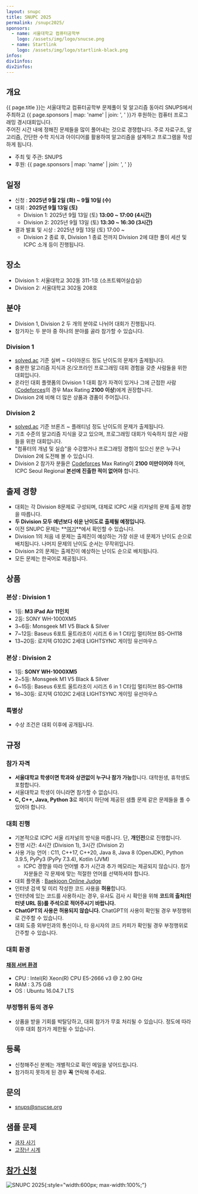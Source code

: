 ```yaml
---
layout: snupc
title: SNUPC 2025
permalink: /snupc2025/
sponsors:
  - name: 서울대학교 컴퓨터공학부
    logo: /assets/img/logo/snucse.png
  - name: Startlink
    logo: /assets/img/logo/startlink-black.png
infos:
div1infos:
div2infos:
---
```


## 개요
{{ page.title }}는 서울대학교 컴퓨터공학부 문제풀이 및 알고리즘 동아리 SNUPS에서 주최하고 {{ page.sponsors | map: 'name' | join: ', ' }}가 후원하는 컴퓨터 프로그래밍 경시대회입니다.  
주어진 시간 내에 정해진 문제들을 많이 풀어내는 것으로 경쟁합니다. 주로 자료구조, 알고리즘, 간단한 수학 지식과 아이디어를 활용하여 알고리즘을 설계하고 프로그램을 작성하게 됩니다.  
- 주최 및 주관: SNUPS
- 후원: {{ page.sponsors | map: 'name' | join: ', ' }}

## 일정
- 신청 : **2025년 9월 2일 (화) ~ 9월 10일 (수)**
- 대회 : **2025년 9월 13일 (토)**
    - Division 1: 2025년 9월 13일 (토) **13:00 ~ 17:00 (4시간)**
    - Division 2: 2025년 9월 13일 (토) **13:30 ~ 16:30 (3시간)**
- 결과 발표 및 시상 : 2025년 9월 13일 (토) 17:00 ~
    - Division 2 종료 후, Division 1 종료 전까지 Division 2에 대한 풀이 세션 및 ICPC 소개 등이 진행됩니다.

## 장소
- Division 1: 서울대학교 302동 311-1호 (소프트웨어실습실)
- Division 2: 서울대학교 302동 208호

## 분야
- Division 1, Division 2 두 개의 분야로 나뉘어 대회가 진행됩니다.
- 참가자는 두 분야 중 하나의 분야를 골라 참가할 수 있습니다.

### Division 1
- [solved.ac](https://solved.ac/) 기준 실버 ~ 다이아몬드 정도 난이도의 문제가 출제됩니다.
- 충분한 알고리즘 지식과 온/오프라인 프로그래밍 대회 경험을 갖춘 사람들을 위한 대회입니다.
- 온라인 대회 플랫폼의 Division 1 대회 참가 자격이 있거나 그에 근접한 사람([Codeforces](https://codeforces.com/)의 경우 Max Rating **2100 이상**)에게 권장합니다.
- Division 2에 비해 더 많은 상품과 경품이 주어집니다.

### Division 2
- [solved.ac](https://solved.ac/) 기준 브론즈 ~ 플래티넘 정도 난이도의 문제가 출제됩니다.
- 기초 수준의 알고리즘 지식을 갖고 있으며, 프로그래밍 대회가 익숙하지 않은 사람들을 위한 대회입니다.
- "컴퓨터의 개념 및 실습"을 수강했거나 프로그래밍 경험이 있으신 분은 누구나 Division 2에 도전해 볼 수 있습니다.
- Division 2 참가자 분들은 [Codeforces](https://codeforces.com/) Max Rating이 **2100 미만이어야** 하며, ICPC Seoul Regional **본선에 진출한 적이 없어야** 합니다.

## 출제 경향
- 대회는 각 Division 8문제로 구성되며, 대체로 ICPC 서울 리저널의 문제 출제 경향을 따릅니다.
- **두 Division 모두 예년보다 쉬운 난이도로 출제될 예정입니다.**
- 이전 SNUPC 문제는 **[여기](https://www.acmicpc.net/category/354)**에서 확인할 수 있습니다.
- Division 1의 처음 네 문제는 출제진이 예상하는 가장 쉬운 네 문제가 난이도 순으로 배치됩니다. 나머지 문제의 난이도 순서는 무작위입니다.
- Division 2의 문제는 출제진이 예상하는 난이도 순으로 배치됩니다.
- 모든 문제는 한국어로 제공됩니다.

## 상품

### 본상 : Division 1
- 1등: **M3 iPad Air 11인치**
- 2등: SONY WH-1000XM5
- 3~6등: Monsgeek M1 V5 Black & Silver
- 7~12등: Baseus 6포트 울트라조이 시리즈 6 in 1 C타입 멀티허브 BS-OH118
- 13~20등: 로지텍 G102IC 2세대 LIGHTSYNC 게이밍 유선마우스

### 본상 : Division 2
- 1등: **SONY WH-1000XM5**
- 2~5등: Monsgeek M1 V5 Black & Silver
- 6~15등: Baseus 6포트 울트라조이 시리즈 6 in 1 C타입 멀티허브 BS-OH118
- 16~30등: 로지텍 G102IC 2세대 LIGHTSYNC 게이밍 유선마우스

### 특별상
- 수상 조건은 대회 이후에 공개됩니다.

## 규정

### 참가 자격
- **서울대학교 학생이면 학과와 상관없이 누구나 참가 가능**합니다. 대학원생, 휴학생도 포함합니다.
- 서울대학교 학생이 아니라면 참가할 수 없습니다.
- **C, C++, Java, Python 3**로 페이지 하단에 제공된 샘플 문제 같은 문제들을 풀 수 있어야 합니다.

### 대회 진행
- 기본적으로 ICPC 서울 리저널의 방식을 따릅니다. 단, **개인전**으로 진행합니다.
- 진행 시간: 4시간 (Division 1), 3시간 (Division 2)
- 사용 가능 언어 : C11, C++17, C++20, Java 8, Java 8 (OpenJDK), Python 3.9.5, PyPy3 (PyPy 7.3.4), Kotlin (JVM)
    - ICPC 경향을 따라 언어별 추가 시간과 추가 메모리는 제공되지 않습니다. 참가자분들은 각 문제에 맞는 적절한 언어를 선택하셔야 합니다.
- 대회 플랫폼 : [Baekjoon Online Judge](https://www.acmicpc.net/)
- 인터넷 검색 및 미리 작성한 코드 사용을 **허용**합니다.
- 인터넷에 있는 코드를 사용하시는 경우, 유사도 검사 시 확인을 위해 **코드의 출처(인터넷 URL 등)를 주석으로 적어주시기 바랍니다.**
- **ChatGPT의 사용은 허용되지 않습니다.** ChatGPT의 사용이 확인될 경우 부정행위로 간주할 수 있습니다.
- 대회 도중 외부인과의 통신이나, 타 응시자의 코드 카피가 확인될 경우 부정행위로 간주할 수 있습니다.

### 대회 환경

#### [채점 서버 환경](https://www.acmicpc.net/help/judge)
- CPU : Intel(R) Xeon(R) CPU E5-2666 v3 @ 2.90 GHz
- RAM : 3.75 GiB
- OS : Ubuntu 16.04.7 LTS

### 부정행위 등의 경우
- 상품을 받을 기회를 박탈당하고, 대회 참가가 무효 처리될 수 있습니다. 정도에 따라 이후 대회 참가가 제한될 수 있습니다.

## 등록
- 신청해주신 분께는 개별적으로 확인 메일을 넣어드립니다.
- 참가하지 못하게 된 경우 **꼭** 연락해 주세요.

## 문의
- [snups@snucse.org](mailto:snups@snucse.org)

## 샘플 문제
- [과자 사기](https://www.acmicpc.net/problem/17450)
- [고장난 시계](https://www.acmicpc.net/problem/14710)

## [참가 신청](https://forms.gle/FREhW8k7QWeAQzjs9)

![SNUPC 2025](/assets/img/poster/snupc2025.jpg){:style="width:600px; max-width:100%;"}
